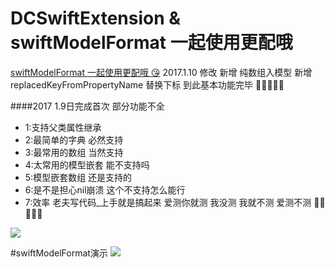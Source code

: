# DCSwiftExtension & swiftModelFormat 一起使用更配哦
[swiftModelFormat 一起使用更配哦 😘](https://github.com/dacaizhao/swiftModelFormat) 
        2017.1.10 修改
        新增 纯数组入模型
        新增 replacedKeyFromPropertyName 替换下标
        到此基本功能完毕 👻👻👻👻👻

####2017 1.9日完成首次 部分功能不全
* 1:支持父类属性继承  
* 2:最简单的字典 必然支持
* 3:最常用的数组 当然支持
* 4:太常用的模型嵌套 能不支持吗
* 5:模型嵌套数组  还是支持的
* 6:是不是担心nil崩溃 这个不支持怎么能行
* 7:效率 老夫写代码_上手就是搞起来 爱测你就测 我没测 我就不测 爱测不测 👻👻👻👻👻

![](https://github.com/dacaizhao/DCSwiftExtension/blob/master/mark.png?raw=true)

#swiftModelFormat演示
![](https://github.com/dacaizhao/swiftModelFormat/blob/master/demo.gif?raw=true)
